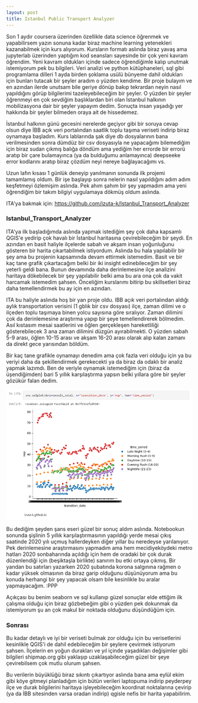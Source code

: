 ```yaml
---
layout: post
title: Istanbul Public Transport Analyzer
---
```


Son 1 aydır coursera üzerinden özellikle data science öğrenmek ve yapabilirsem yazın sonuna kadar biraz machine learning yetenekleri kazanabilmek için kurs alıyorum. Kursların formatı aslında biraz yavaş ama jupyterlab üzerinden yaptığım kod seansları sayesinde bir çok yeni kavram öğrendim. Yeni kavram oldukları içinde sadece öğrendiğimle kalıp unutmak istemiyorum pek bu bilgileri. Veri analizi ve python kütüphaneleri, sql gibi programlama dilleri 1 ayda birden şoklama usülü bünyeme dahil oldukları için bunları tutacak bir şeyler aradım o yüzden kendime. Bir proje bulayım ve en azından ilerde unutsam bile geriye dönüp bakıp tekrardan neyin nasıl yapıldığını görüp bilgilerimi tazeleyebileceğim bir şeyler. O yüzden bir şeyler öğrenmeyi en çok sevdiğim başlıklardan biri olan İstanbul halkının mobilizasyona dair bir şeyler yapayım dedim. Sonuçta insan yaşadığı yer hakkında bir şeyler bilmeden oraya ait de hissedemez.

İstanbul halkının günü gecesini nerelerde geçiyor gibi bir soruya cevap olsun diye İBB açık veri portalından saatlik toplu taşıma veriseti indirip biraz oynamaya başladım. Kurs lablarında şak diye db dosyalarının bana verilmesinden sonra dümdüz bir csv dosyasıyla ne yapacağımı bilemediğim için biraz sudan çıkmış balığa döndüm ama yediğim her errorde bir errorü aratıp bir çare bulamayınca (ya da bulduğumu anlamayınca) deepseeke error kodlarını aratıp biraz çözdüm neyi nereye bağlayacağımı vs.

Uzun lafın kısası 1 günlük deneyip yanılmanın sonunda ilk projemi tamamlamış oldum. Bir işe başlayıp sonra nelerin nasıl yapıldığını adım adım keşfetmeyi özlemişim aslında. Pek ahım şahım bir şey yapmadım ama yeni öğrendiğim bir takım bilgiyi uygulamaya dökmüş oldum aslında. 

ITA'ya bakmak için:
https://github.com/izuta-k/Istanbul_Transport_Analyzer

### Istanbul_Transport_Analyzer

ITA'ya ilk başladığımda aslında yapmak istediğim şey çok daha kapsamlı QGIS'e yedirip çok havalı bir İstanbul haritasına çevirebileceğim bir şeydi. En azından en basit haliyle ilçelerde sabah ve akşam insan yoğunluğunu gösteren bir harita çıkartabilmek istiyordum. Aslında bu hala yapılabilir bir şey ama bu projenin kapsamında devam ettirmek istemedim. Basit ve bir kaç tane grafik çıkartacağım belki bir iki insight edinebileceğim bir şey yeterli geldi bana. Bunun devamında daha derinlemesine ilçe analizini haritaya dökebilecek bir şey yapılabilir belki ama bu ara ona çok da vakit harcamak istemedim şahsen. Önceliğim kurslarımı bitirip bu skillsetleri biraz daha temellendirmek bu ay için en azından.

ITA bu haliyle aslında hoş bir yan proje oldu. IBB açık veri portalından aldığı aylık transportation verisini (1 gblık bir csv dosyası) ilçe, zaman dilimi ve o ilçeden toplu taşımaya binen yolcu sayısına göre sıralıyor. Zaman dilimini çok da derinlemesine araştırma yapıp bir şeye temellendirerek bölmedim. Asıl kıstasım mesai saatlerini ve öğlen gerçekleşen hareketliliği gösterebilecek 3 ana zaman dilimini düzgün ayırabilmekti. O yüzden sabah 5-9 arası, öğlen 10-15 arası ve akşam 16-20 arası olarak alıp kalan zamanı da direkt gece yarısından böldüm. 

Bir kaç tane grafikle oynamayı denedim ama çok fazla veri olduğu için ya bu veriyi daha da şekillendirmek gerekecekti ya da biraz da odaklı bir analiz yapmak lazımdı. Ben de veriyle oynamak istemediğim için (biraz da üşendiğimden) bari 5 yıllık karşılaştırma yapsın belki yıllara göre bir şeyler gözükür falan dedim.

![Şişlinin 5 yılı](assets/post_images/sislinin_5yili.png)

Bu dediğim şeyden şans eseri güzel bir sonuç aldım aslında. Notebookun sonunda şişlinin 5 yıllık karşılaştırmasının yapıldığı yerde mesai çıkış saatinde 2020 yılı uçmuş hallerdeyken diğer yıllar bu neredeyse yarılanıyor. Pek derinlemesine araştırmasını yapmadım ama hem mecidiyeköydeki metro hatları 2020 sonbaharında açıldığı için hem de oradaki bir çok durak düzenlendiği için (beşiktaşla birlikte) sanırım bu etki ortaya çıkmış. Bir yandan bu satırları yazarken 2020 şubatında korona salgınına rağmen o kadar yüksek olmasının da biraz garip olduğunu düşünüyorum ama bu konuda herhangi bir şey yapacak olsam bile kesinlikle bu aralar yapmayacağım. :PPP

Açıkçası bu benim seaborn ve sql kullanıp güzel sonuçlar elde ettiğim ilk çalışma olduğu için biraz gözbebeğim gibi o yüzden pek dokunmak da istemiyorum şu an çok makul bir noktada olduğunu düşündüğüm için. 

### Sonrası

Bu kadar detaylı ve iyi bir veriseti bulmak zor olduğu için bu verisetlerini kesinlikle QGIS'i de dahil edebileceğim bir şeylere çevirmek istiyorum şahsen. İlçelerin en yoğun durakları ve yıl içinde yaşadıkları değişimler gibi bilgileri shipmap.org gibi yaklaşıp uzaklaşabileceğim güzel bir şeye çevirebilsem çok mutlu olurum şahsen.

Bu verilerin büyüklüğü biraz sıkıntı çıkartıyor aslında bana ama eylül ekim gibi köye gitmeyi planladığım için bütün verileri laptopuma indirip peyderpey ilçe ve durak bilgilerini haritaya işleyebileceğim koordinat noktalarına çevirip (ya da İBB sitesinden varsa oradan indirip) qgisle nefis bir harita yapabilirim. 


